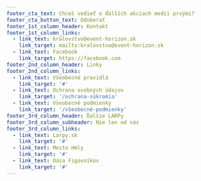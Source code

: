 ```yaml
---
footer_cta_text: Chceš vedieť o ďalších akciach medzi prvými?
footer_cta_button_text: Odoberať
footer_1st_column_header: Kontakt
footer_1st_column_links:
  - link_text: kralovstvo@event-horizon.sk
    link_target: mailto:kralovstvo@event-horizon.sk
  - link_text: Facebook
    link_target: https://facebook.com
footer_2nd_column_header: Linky
footer_2nd_column_links:
  - link_text: Všeobecné pravidlá
    link_target: '#'
  - link_text: Ochrana osobných údajov
    link_target: '/ochrana-súkromia'
  - link_text: Všeobecné podmienky
    link_target: '/všeobecné-podmienky'
footer_3rd_column_header: Ďalšie LARPy
footer_3rd_column_subheader: Nie len od nás
footer_3rd_column_links:
  - link_text: Larpy.sk
    link_target: '#'
  - link_text: Mesto Hmly
    link_target: '#'
  - link_text: Oáza Figovníkov
    link_target: '#'
---
```

